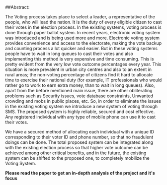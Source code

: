 ##Abstract:


The Voting process takes place to select a leader, a representative of the people, who will lead the nation. It is the duty of every eligible citizen to cast their votes in the election process. In the existing systems, voting process is done through paper ballot system. In recent years, electronic voting system was introduced and is being used more and more. Electronic voting system provides convenience and access to the electorate, making the vote backup and counting process a lot quicker and easier. But in these voting systems people have to wait in long queues to cast their votes and also implementing this method is very expensive and time consuming. This is pretty evident from the very low vote outcome percentages every year. This situation is more prevalent in urban city centres and also to an extent in rural areas; the non-voting percentage of citizens find it hard to allocate time to exercise their national duty (for example, IT professionals who would rather go to work to earn extra money, than to wait in long queues). Also, apart from the before mentioned main issue, there are other obliterating problems such as Security issues, vote database constraints, Unwanted crowding and mobs in public places, etc. So, in order to eliminate the issues in the existing voting system we introduce a new system of voting through SMS. The proposed system is highly reliable, secured and cost effective. Any registered individual with any type of mobile phone can use it to cast their votes.


We have a secured method of allocating each individual with a unique ID corresponding to their voter ID and phone number, so that no fraudulent doings can be done. The total proposed system can be integrated along with the existing election process so that higher vote outcome can be achieved among other critical benefits, and in the future, the existing system can be shifted to the proposed one, to completely mobilize the Voting System.


**Please read the paper to get an in-depth analysis of the project and it's focus**

